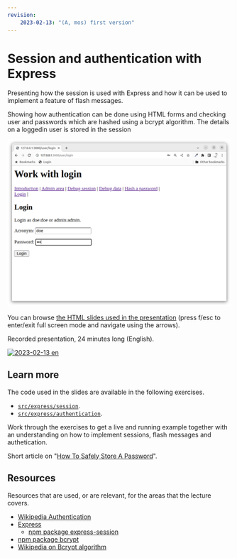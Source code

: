 ```yaml
---
revision: 
    2023-02-13: "(A, mos) first version"
---
```

Session and authentication with Express
========================

Presenting how the session is used with Express and how it can be used to implement a feature of flash messages.

Showing how authentication can be done using HTML forms and checking user and passwords which are hashed using a bcrypt algorithm. The details on a loggedin user is stored in the session

![presentation image](./img/login.png)

You can browse [the HTML slides used in the presentation](https://mikael-roos.gitlab.io/node/lecture/L08-session-authentication/slide.html) (press f/esc to enter/exit full screen mode and navigate using the arrows).

Recorded presentation, 24 minutes long (English).

[![2023-02-13 en](https://img.youtube.com/vi/ePBbXm_tTVo/0.jpg)](https://www.youtube.com/watch?v=ePBbXm_tTVo)



Learn more
------------------------

The code used in the slides are available in the following exercises.

* [`src/express/session`](../../../src/express/session/).
* [`src/express/authentication`](../../../src/express/authentication/).

Work through the exercises to get a live and running example together with an understanding on how to implement sessions, flash messages and authetication.

Short article on "[How To Safely Store A Password](https://codahale.com/how-to-safely-store-a-password/)".



Resources
------------------------

Resources that are used, or are relevant, for the areas that the lecture covers.

* [Wikipedia Authentication](https://en.wikipedia.org/wiki/Authentication)
* [Express](https://expressjs.com/)
    * [npm package express-session](https://www.npmjs.com/package/express-session)
* [npm package bcrypt](https://www.npmjs.com/package/bcrypt)
* [Wikipedia on Bcrypt algorithm](https://en.wikipedia.org/wiki/Bcrypt)
